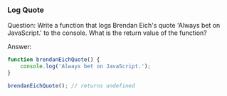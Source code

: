 
### Log Quote

Question: Write a function that logs Brendan Eich's quote 'Always bet on JavaScript.' to the console. What is the return value of the function?

Answer:

```javascript
function brendanEichQuote() {
    console.log('Always bet on JavaScript.');
}

brendanEichQuote(); // returns undefined
```

